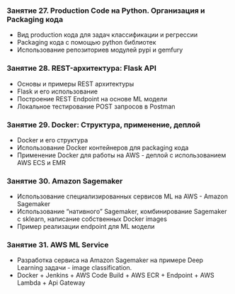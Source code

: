 ### Занятие 27. Production Code на Python. Организация и Packaging кода

- Вид production кода для задач классификации и регрессии
- Packaging кода с помощью python библиотек
- Использование репозиториев модулей pypi и gemfury

### Занятие 28. REST-архитектура: Flask API

- Основы и примеры REST архитектуры
- Flask и его использование
- Построение REST Endpoint на основе ML модели
- Локальное тестирование POST запросов в Postman

### Занятие 29. Docker: Структура, применение, деплой

- Docker и его структура
- Использование Docker контейнеров для packaging кода
- Применение Docker для работы на AWS - деплой с использованием AWS ECS и EMR

### Занятие 30. Amazon Sagemaker

- Использование специализированных сервисов ML на AWS - Amazon Sagemaker
- Использование “нативного” Sagemaker, комбинирование Sagemaker с sklearn, написание собственных Docker images
- Пример реализации endpoint для ML модели

### Занятие 31. AWS ML Service

- Разработка сервиса на Amazon Sagemaker на примере Deep Learning задачи - image classification.
- Docker + Jenkins + AWS Code Build + AWS ECR + Endpoint + AWS Lambda + Api Gateway